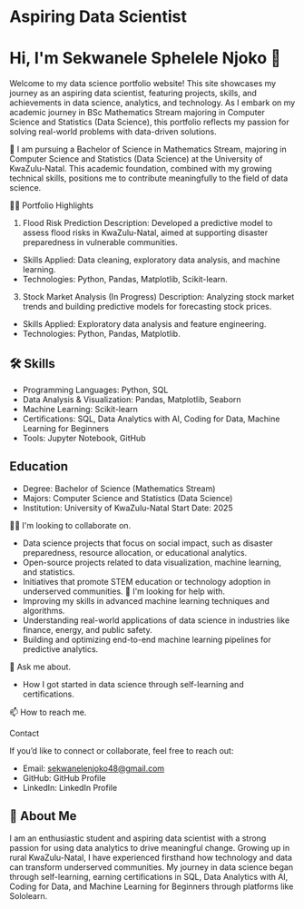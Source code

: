 # Aspiring Data Scientist

# Hi, I'm Sekwanele Sphelele Njoko 👋

Welcome to my data science portfolio website! This site showcases my journey as an aspiring data scientist, featuring projects, skills, and achievements in data science, analytics, and technology. As I embark on my academic journey in BSc Mathematics Stream majoring in Computer Science and Statistics (Data Science), this portfolio reflects my passion for solving real-world problems with data-driven solutions.

🧠 I am pursuing a Bachelor of Science in Mathematics Stream, majoring in Computer Science and Statistics (Data Science) at the University of KwaZulu-Natal. This academic foundation, combined with my growing technical skills, positions me to contribute meaningfully to the field of data science.

👩‍💻 Portfolio Highlights

1. Flood Risk Prediction
Description: Developed a predictive model to assess flood risks in KwaZulu-Natal, aimed at supporting disaster preparedness in vulnerable communities.
 - Skills Applied: Data cleaning, exploratory data analysis, and machine learning.
 - Technologies: Python, Pandas, Matplotlib, Scikit-learn. 
3. Stock Market Analysis (In Progress) Description: Analyzing stock market trends and building predictive models for forecasting stock prices.
 - Skills Applied: Exploratory data analysis and feature engineering.
 - Technologies: Python, Pandas, Matplotlib. 


## 🛠 Skills
- Programming Languages: Python, SQL
- Data Analysis & Visualization: Pandas, Matplotlib, Seaborn
- Machine Learning: Scikit-learn
- Certifications: SQL, Data Analytics with AI, Coding for Data, Machine Learning for Beginners
- Tools: Jupyter Notebook, GitHub

## Education
- Degree: Bachelor of Science (Mathematics Stream)
- Majors: Computer Science and Statistics (Data Science)
- Institution: University of KwaZulu-Natal
Start Date: 2025

👯‍♀️ I'm looking to collaborate on.
- Data science projects that focus on social impact, such as disaster preparedness, resource allocation, or educational analytics.
- Open-source projects related to data visualization, machine learning, and statistics.
- Initiatives that promote STEM education or technology adoption in underserved communities.
🤔 I'm looking for help with.
- Improving my skills in advanced machine learning techniques and algorithms.
- Understanding real-world applications of data science in industries like finance, energy, and public safety.
- Building and optimizing end-to-end machine learning pipelines for predictive analytics.

💬 Ask me about.

- How I got started in data science through self-learning and certifications.

📫 How to reach me.

Contact 

If you’d like to connect or collaborate, feel free to reach out:

- Email: sekwanelenjoko48@gmail.com 
- GitHub: GitHub Profile 
- LinkedIn: LinkedIn Profile 

## 🚀 About Me
I am an enthusiastic student and aspiring data scientist with a strong passion for using data analytics to drive meaningful change. Growing up in rural KwaZulu-Natal, I have experienced firsthand how technology and data can transform underserved communities. My journey in data science began through self-learning, earning certifications in SQL, Data Analytics with AI, Coding for Data, and Machine Learning for Beginners through platforms like Sololearn.

